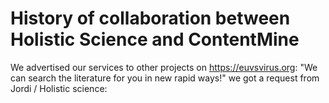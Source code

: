 # History of collaboration between Holistic Science and ContentMine

We advertised our services to other projects on https://euvsvirus.org: 
"We can search the literature for you in new rapid ways!"
we got a request from Jordi / Holistic science:

<blockquote>
</blockquote>


